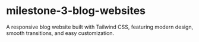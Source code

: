 # milestone-3-blog-websites
A responsive blog website built with Tailwind CSS, featuring modern design, smooth transitions, and easy customization.

